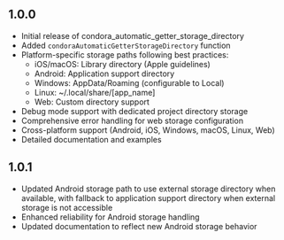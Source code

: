 ## 1.0.0

- Initial release of condora_automatic_getter_storage_directory
- Added `condoraAutomaticGetterStorageDirectory` function
- Platform-specific storage paths following best practices:
  - iOS/macOS: Library directory (Apple guidelines)
  - Android: Application support directory
  - Windows: AppData/Roaming (configurable to Local)
  - Linux: ~/.local/share/[app_name]
  - Web: Custom directory support
- Debug mode support with dedicated project directory storage
- Comprehensive error handling for web storage configuration
- Cross-platform support (Android, iOS, Windows, macOS, Linux, Web)
- Detailed documentation and examples

## 1.0.1

- Updated Android storage path to use external storage directory when available, with fallback to application support directory when external storage is not accessible
- Enhanced reliability for Android storage handling
- Updated documentation to reflect new Android storage behavior
